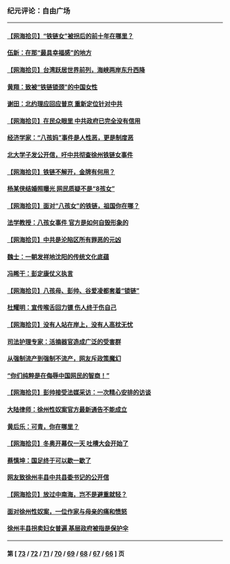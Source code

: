 ### 纪元评论：自由广场
---
#### [【网海拾贝】“铁链女”被拐后的前十年在哪里？](../../pages/nsc993/n13589391.md) 
#### [伍新：在那“最具幸福感”的地方](../../pages/nsc993/n13588929.md) 
#### [【网海拾贝】台湾跃居世界前列，海峡两岸东升西降](../../pages/nsc993/n13587009.md) 
#### [黄翔：致被“铁链锁颈”的中国女性](../../pages/nsc993/n13586839.md) 
#### [谢田：北约理应回应普京 重新定位针对中共](../../pages/nsc993/n13586770.md) 
#### [【网海拾贝】在民众眼里 中共政府已完全没有信用](../../pages/nsc993/n13583918.md) 
#### [经济学家：“八孩妈”事件是人性恶，更是制度恶](../../pages/nsc993/n13583849.md) 
#### [北大学子发公开信，吁中共彻查徐州铁链女事件](../../pages/nsc993/n13581127.md) 
#### [【网海拾贝】铁链不解开，金牌有何用？](../../pages/nsc993/n13581050.md) 
#### [杨某侠结婚照曝光 网民质疑不是“8孩女”](../../pages/nsc993/n13580940.md) 
#### [【网海拾贝】面对“八孩女”的铁链，祖国你在哪？](../../pages/nsc993/n13578379.md) 
#### [法学教授：八孩女事件 官方是如何自毁形象的](../../pages/nsc993/n13578309.md) 
#### [【网海拾贝】中共是沦陷区所有罪恶的元凶](../../pages/nsc993/n13575417.md) 
#### [魏士：一朝发祥地沈阳的传统文化底蕴](../../pages/nsc993/n13575016.md) 
#### [冯睎干：彭定康仗义执言](../../pages/nsc993/n13573222.md) 
#### [【网海拾贝】八孩母、彭帅、谷爱凌都套着“锁链”](../../pages/nsc993/n13573458.md) 
#### [杜耀明：宣传喉舌回力镖 伤人终于伤自己](../../pages/nsc993/n13572734.md) 
#### [【网海拾贝】没有人站在岸上，没有人高枕无忧](../../pages/nsc993/n13570595.md) 
#### [司法护理专家：活摘器官造成广泛的受害群](../../pages/nsc993/n13570425.md) 
#### [从强制流产到强制不流产，网友斥政策魔幻](../../pages/nsc993/n13570429.md) 
#### [“你们纯粹是在侮辱中国网民的智商！”](../../pages/nsc993/n13566297.md) 
#### [【网海拾贝】彭帅接受法媒采访：一次精心安排的访谈](../../pages/nsc993/n13565969.md) 
#### [大陆律师：徐州性奴案官方最新通告不能成立](../../pages/nsc993/n13565923.md) 
#### [黄后乐：可青，你在哪里？](../../pages/nsc993/n13564695.md) 
#### [【网海拾贝】冬奥开幕仅一天 吐槽大会开始了](../../pages/nsc993/n13562799.md) 
#### [蔡慎坤：国足终于可以歇一歇了](../../pages/nsc993/n13562715.md) 
#### [网友致徐州丰县中共县委书记的公开信](../../pages/nsc993/n13560481.md) 
#### [【网海拾贝】放过中南海，岂不是避重就轻？](../../pages/nsc993/n13560444.md) 
#### [面对徐州性奴案，一位作家与母亲的痛和愤怒](../../pages/nsc993/n13560392.md) 
#### [徐州丰县拐卖妇女普遍 基层政府被指是保护伞](../../pages/nsc993/n13558232.md) 

---
#### 第 [ [73](./73.md) / [72](./72.md) / [71](./71.md) / [70](./70.md) / [69](./69.md) / [68](./68.md) / [67](./67.md) / [66](./66.md) ] 页

